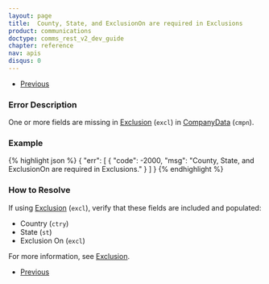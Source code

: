 ```yaml
---
layout: page
title:  County, State, and ExclusionOn are required in Exclusions
product: communications
doctype: comms_rest_v2_dev_guide
chapter: reference
nav: apis
disqus: 0
---
```


<ul class="pager">
  <li class="previous"><a href="/communications/dev-guide_rest_v2/reference/calculate-tax-errors/"><i class="glyphicon glyphicon-chevron-left"></i>Previous</a></li>
</ul>

<h3>Error Description</h3>
One or more fields are missing in <a class="dev-guide-link" href="/communications/dev-guide_rest_v2/reference/exclusion/">Exclusion</a> (<code>excl</code>) in <a class="dev-guide-link" href="/communications/dev-guide_rest_v2/reference/company-data/">CompanyData</a> (<code>cmpn</code>).

<h3>Example</h3>
{% highlight json %}
{
  "err": [
    {
      "code": -2000,
      "msg": "County, State, and ExclusionOn are required in Exclusions."
    }
  ]
}
{% endhighlight %}

<h3>How to Resolve</h3>
If using <a class="dev-guide-link" href="/communications/dev-guide_rest_v2/reference/exclusion/">Exclusion</a> (<code>excl</code>), verify that these fields are included and populated:
<ul class="dev-guide-list">
  <li>Country (<code>ctry</code>)</li>
  <li>State (<code>st</code>)</li>
  <li>Exclusion On (<code>excl</code>)</li>
</ul>

For more information, see <a class="dev-guide-link" href="/communications/dev-guide_rest_v2/customizing-transactions/sample-transactions/exclusion/">Exclusion</a>.

<ul class="pager">
  <li class="previous"><a href="/communications/dev-guide_rest_v2/reference/calculate-tax-errors/"><i class="glyphicon glyphicon-chevron-left"></i>Previous</a></li>
</ul>
